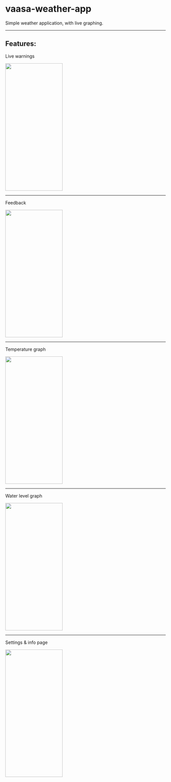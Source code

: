 # vaasa-weather-app
Simple weather application, with live graphing.

---

## Features:

Live warnings

<img src="https://camo.githubusercontent.com/9a653372bde0b0102b1873492d1659e9f8af3ed9d1388becff4a85a03bc78a39/68747470733a2f2f64726976652e676f6f676c652e636f6d2f75633f69643d3142506e49646e354d69514a2d304a47393549684437474b504c77764e724b6561" data-canonical-src="https://drive.google.com/uc?id=1BPnIdn5MiQJ-0JG95IhD7GKPLwvNrKea" width="180" height="400" />

---

Feedback

<img src="https://camo.githubusercontent.com/1e40df775dc8df41742dfdb4f688ee649b0dc67cb9c756d8b1ca3047a4e46cf2/68747470733a2f2f64726976652e676f6f676c652e636f6d2f75633f69643d3142574365662d7744694331746562674c6249374957355765784a4655645f5a4a" data-canonical-src="https://drive.google.com/uc?id=1BWCef-wDiC1tebgLbI7IW5WexJFUd_ZJ" width="180" height="400" />

---

Temperature graph

<img src="https://camo.githubusercontent.com/806e0187f6b87ede206ccedb1cc38b8d66c5e471f05556e6cbc749330ddb5a87/68747470733a2f2f64726976652e676f6f676c652e636f6d2f75633f69643d31425f49396164494b766d3465626d4a4f585354553872397a5a764b6549545438" data-canonical-src="https://drive.google.com/uc?id=1B_I9adIKvm4ebmJOXSTU8r9zZvKeITT8" width="180" height="400" />

---

Water level graph

<img src="https://camo.githubusercontent.com/2fec68090fb0c1f788dbb901f008a162943413cba903b3cf816b5d6576d47e0c/68747470733a2f2f64726976652e676f6f676c652e636f6d2f75633f69643d3142617054523478486b49673552464d4f716b61726d444c4a2d734c47546a4431" data-canonical-src="https://drive.google.com/uc?id=1BapTR4xHkIg5RFMOqkarmDLJ-sLGTjD1" width="180" height="400" />

---

Settings & info page

<img src="https://camo.githubusercontent.com/0b74576724df1c0c03bfdb30564e0e1c928998220e2caeba8434dda9dab8adee/68747470733a2f2f64726976652e676f6f676c652e636f6d2f75633f69643d31426a4465785849535637397a76477666756e6b4f7663734178727258537a734f" data-canonical-src="https://drive.google.com/uc?id=1BjDexXISV79zvGvfunkOvcsAxrrXSzsO" width="180" height="400" />
